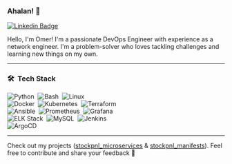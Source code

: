 ### Ahalan! 👋

[![Linkedin Badge](https://img.shields.io/badge/-LinkedIn-0e76a8?style=flat-square&logo=Linkedin&logoColor=white)](https://www.linkedin.com/in/omer-revach-0bb289339/)  

Hello, I'm Omer! I'm a passionate DevOps Engineer with experience as a network engineer. 
I'm a problem-solver who loves tackling challenges and learning new things on my own.

---

### 🛠 &nbsp;Tech Stack  

![Python](https://img.shields.io/badge/-Python-05122A?style=flat&logo=python)&nbsp;
![Bash](https://img.shields.io/badge/-Bash-05122A?style=flat&logo=gnu-bash)&nbsp;
![Linux](https://img.shields.io/badge/-Linux-05122A?style=flat&logo=linux)&nbsp;  
![Docker](https://img.shields.io/badge/-Docker-05122A?style=flat&logo=docker)&nbsp;
![Kubernetes](https://img.shields.io/badge/-Kubernetes-05122A?style=flat&logo=kubernetes)&nbsp;
![Terraform](https://img.shields.io/badge/-Terraform-05122A?style=flat&logo=terraform)&nbsp;  
![Ansible](https://img.shields.io/badge/-Ansible-05122A?style=flat&logo=ansible)&nbsp;
![Prometheus](https://img.shields.io/badge/-Prometheus-05122A?style=flat&logo=prometheus)&nbsp;
![Grafana](https://img.shields.io/badge/-Grafana-05122A?style=flat&logo=grafana)&nbsp;  
![ELK Stack](https://img.shields.io/badge/-ELK%20Stack-05122A?style=flat&logo=elastic-stack)&nbsp;
![MySQL](https://img.shields.io/badge/-MySQL-05122A?style=flat&logo=mysql)&nbsp;
![Jenkins](https://img.shields.io/badge/-Jenkins-05122A?style=flat&logo=jenkins)&nbsp;  
![ArgoCD](https://img.shields.io/badge/-ArgoCD-05122A?style=flat&logo=argo)&nbsp;

---

Check out my projects ([stockpnl_microservices](https://github.com/omerrevach/stockpnl_microservice) & [stockpnl_manifests](https://github.com/omerrevach/stockpnl_manifests)). 
Feel free to contribute and share your feedback 👋
